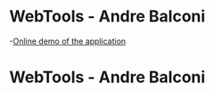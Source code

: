 # WebTools -  Andre Balconi

-[Online demo of the application](http://toolsweb.gearhostpreview.com/)

# WebTools -  Andre Balconi

